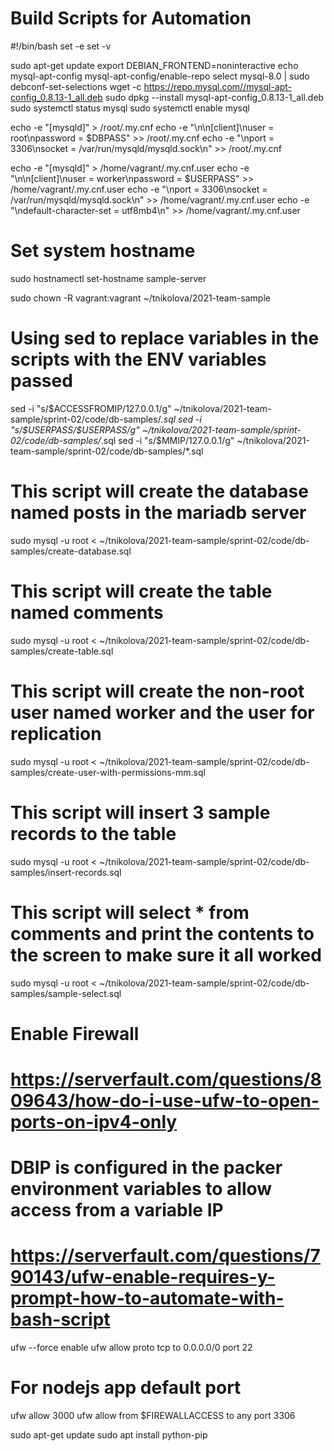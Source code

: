# Build Scripts for Automation

#!/bin/bash
set -e
set -v

sudo apt-get update
export DEBIAN_FRONTEND=noninteractive
echo mysql-apt-config mysql-apt-config/enable-repo select mysql-8.0 | sudo debconf-set-selections
wget -c https://repo.mysql.com//mysql-apt-config_0.8.13-1_all.deb
sudo dpkg --install mysql-apt-config_0.8.13-1_all.deb
sudo systemctl status mysql
sudo systemctl enable mysql

echo -e "[mysqld]" > /root/.my.cnf
echo -e "\n\n[client]\nuser = root\npassword = $DBPASS" >> /root/.my.cnf
echo -e "\nport = 3306\nsocket = /var/run/mysqld/mysqld.sock\n" >> /root/.my.cnf

echo -e "[mysqld]" > /home/vagrant/.my.cnf.user
echo -e "\n\n[client]\nuser = worker\npassword = $USERPASS" >> /home/vagrant/.my.cnf.user
echo -e "\nport = 3306\nsocket = /var/run/mysqld/mysqld.sock\n" >> /home/vagrant/.my.cnf.user
echo -e "\ndefault-character-set = utf8mb4\n" >> /home/vagrant/.my.cnf.user

# Set system hostname
sudo hostnamectl set-hostname sample-server

sudo chown -R vagrant:vagrant ~/tnikolova/2021-team-sample

# Using sed to replace variables in the scripts with the ENV variables passed
sed -i "s/\$ACCESSFROMIP/127.0.0.1/g" ~/tnikolova/2021-team-sample/sprint-02/code/db-samples/*.sql
sed -i "s/\$USERPASS/$USERPASS/g" ~/tnikolova/2021-team-sample/sprint-02/code/db-samples/*.sql
sed -i "s/\$MMIP/127.0.0.1/g" ~/tnikolova/2021-team-sample/sprint-02/code/db-samples/*.sql
# This script will create the database named posts in the mariadb server
sudo mysql -u root < ~/tnikolova/2021-team-sample/sprint-02/code/db-samples/create-database.sql
# This script will create the table named comments
sudo mysql -u root < ~/tnikolova/2021-team-sample/sprint-02/code/db-samples/create-table.sql
# This script will create the non-root user named worker and the user for replication
sudo mysql -u root < ~/tnikolova/2021-team-sample/sprint-02/code/db-samples/create-user-with-permissions-mm.sql
# This script will insert 3 sample records to the table
sudo mysql -u root < ~/tnikolova/2021-team-sample/sprint-02/code/db-samples/insert-records.sql
# This script will select * from comments and print the contents to the screen to make sure it all worked
sudo mysql -u root < ~/tnikolova/2021-team-sample/sprint-02/code/db-samples/sample-select.sql

# Enable Firewall
# https://serverfault.com/questions/809643/how-do-i-use-ufw-to-open-ports-on-ipv4-only
# DBIP is configured in the packer environment variables to allow access from a variable IP
# https://serverfault.com/questions/790143/ufw-enable-requires-y-prompt-how-to-automate-with-bash-script
ufw --force enable
ufw allow proto tcp to 0.0.0.0/0 port 22
# For nodejs app default port
ufw allow 3000
ufw allow from $FIREWALLACCESS to any port 3306

sudo apt-get update
sudo apt install python-pip
